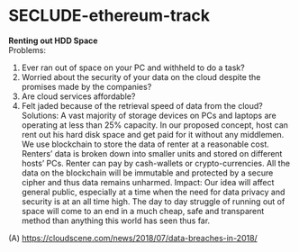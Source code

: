 # SECLUDE-ethereum-track

<b>Renting out HDD Space</b><br>
Problems:
1. Ever ran out of space on your PC and withheld to do a task?
2. Worried about the security of your data on the cloud despite the promises made by the companies?
3. Are cloud services affordable?
4. Felt jaded because of the retrieval speed of data from the cloud?
Solutions:
A vast majority of storage devices on PCs and laptops are operating at less than 25% capacity. In our proposed concept, host can rent out his hard disk space and get paid for it without any middlemen. We use blockchain to store the data of renter at a reasonable cost. Renters’ data is broken down into smaller units and stored on different hosts’ PCs. Renter can pay by cash-wallets or crypto-currencies. All the data on the blockchain will be immutable and protected by a secure cipher and thus data remains unharmed.
Impact:
Our idea will affect general public, especially at a time when the need for data privacy and security is at an all time high. The day to day struggle of running out of space will come to an end in a much cheap, safe and transparent method than anything this world has seen thus far.

(A) https://cloudscene.com/news/2018/07/data-breaches-in-2018/
